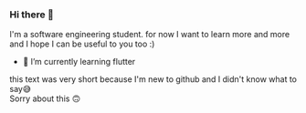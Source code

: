###  Hi there :wave:

I'm a software engineering student. for now I want to learn more and more and I hope I can be useful to you too :)


- 🌱 I’m currently learning flutter

this text was very short because I'm new to github and I didn't know what to say:sweat_smile:
<br>
Sorry about this :upside_down_face:

<!---
amirparandin/amirparandin is a ✨ special ✨ repository because its `README.md` (this file) appears on your GitHub profile.
You can click the Preview link to take a look at your changes.
--->
